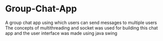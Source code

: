 # Group-Chat-App
A group chat app using which users can send messages to multiple users 
The concepts of multithreading and socket was used for building this chat app and the user interface was made using java swing

